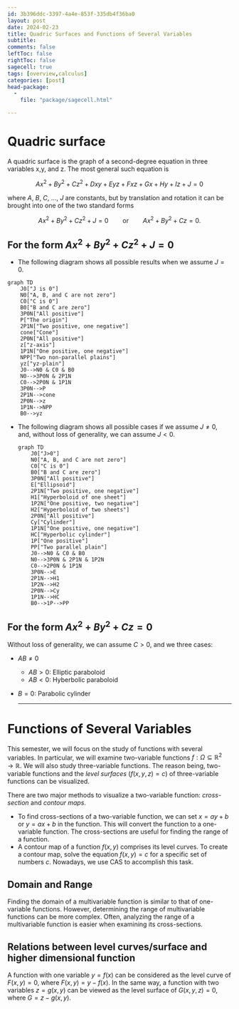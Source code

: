 ```yaml
---
id: 3b396ddc-3397-4a4e-853f-335db4f36ba0
layout: post
date: 2024-02-23
title: Quadric Surfaces and Functions of Several Variables
subtitle: 
comments: false
leftToc: false
rightToc: false
sagecell: true
tags: [overview,calculus]
categories: [post]
head-package:
  -
    file: "package/sagecell.html"

---
```


# Quadric surface


A quadric surface is the graph of a second-degree equation in three variables x,y, and z. The most general such equation is


$$
Ax^2+By^2+Cz^2+Dxy+Eyz+Fxz+Gx+Hy+Iz+J=0
$$


where $A,\ B,\ C,\ \ldots,\ J$ are constants, but by translation and rotation it can be brought into one of the two standard forms


$$
Ax^2+By^2+Cz^2+J=0\qquad\text{or}\qquad Ax^2+By^2+Cz=0.
$$


## For the form $Ax^2+By^2+Cz^2+J=0$

- The following diagram shows all possible results when we assume $J=0$.

```mermaid
graph TD
	J0["J is 0"]
	N0["A, B, and C are not zero"]
	C0["C is 0"]
	B0["B and C are zero"]
	3P0N["All positive"]
	P["The origin"]
	2P1N["Two positive, one negative"]
	cone["Cone"]
	2P0N["All positive"]
	z["z-axis"]
	1P1N["One positive, one negative"]
	NPP["Two non-parallel plains"]
	yz["yz-plain"]
	J0-->N0 & C0 & B0
	N0-->3P0N & 2P1N
	C0-->2P0N & 1P1N
	3P0N-->P
	2P1N-->cone
	2P0N-->z
	1P1N-->NPP
	B0-->yz

```

- The following diagram shows all possible cases if we assume $J\neq 0$, and, without loss of generality, we can assume $J<0.$

	```mermaid
	graph TD
		J0["J>0"]
		N0["A, B, and C are not zero"]
		C0["C is 0"]
		B0["B and C are zero"]
		3P0N["All positive"]
		E["Ellipsoid"]
		2P1N["Two positive, one negative"]
		H1["Hyperboloid of one sheet"]
		1P2N["One positive, two negative"]
		H2["Hyperboloid of two sheets"]
		2P0N["All positive"]
		Cy["Cylinder"]
		1P1N["One positive, one negative"]
		HC["Hyperbolic cylinder"]
		1P["One positive"]
		PP["Two parallel plain"]
		J0-->N0 & C0 & B0
		N0-->3P0N & 2P1N & 1P2N
		C0-->2P0N & 1P1N
		3P0N-->E
		2P1N-->H1
		1P2N-->H2
		2P0N-->Cy
		1P1N-->HC
		B0-->1P-->PP
	
	```


## For the form $Ax^2+By^2+Cz=0$


Without loss of generality, we can assume $C>0$, and we three cases:

- $AB\neq 0$
	- $AB>0$: Elliptic paraboloid
	- $AB<0$: Hyberbolic paraboloid
- $B=0$: Parabolic cylinder

	---


# Functions of Several Variables


This semester, we will focus on the study of functions with several variables. In particular, we will examine two-variable functions $f:\Omega\subseteq\mathbb{R}^2\to \mathbb{R}$. We will also study three-variable functions. The reason being, two-variable functions and the _level surfaces_ ($f(x,y,z)=c$) of three-variable functions can be visualized.


There are two major methods to visualize a two-variable function: _cross-section_ and _contour maps_.

- To find cross-sections of a two-variable function, we can set $x=ay+b$ or $y=ax+b$ in the function. This will convert the function to a one-variable function. The cross-sections are useful for finding the range of a function.
- A contour map of a function $f(x,y)$ comprises its level curves. To create a contour map, solve the equation $f(x,y)=c$ for a specific set of numbers $c$. Nowadays, we use CAS to accomplish this task.

## Domain and Range


Finding the domain of a multivariable function is similar to that of one-variable functions. However, determining the range of multivariable functions can be more complex. Often, analyzing the range of a multivariable function is easier when examining its cross-sections.


## Relations between level curves/surface and higher dimensional function


A function with one variable $y=f(x)$ can be considered as the level curve of $F(x,y)=0$, where $F(x,y)=y-f(x)$. In the same way, a function with two variables $z=g(x,y)$ can be viewed as the level surface of $G(x,y,z)=0$, where $G=z-g(x,y)$.

